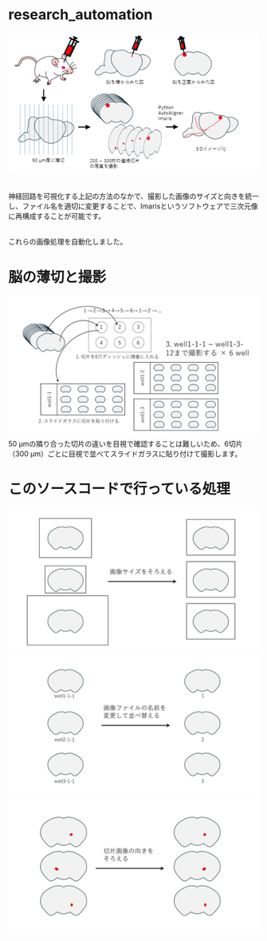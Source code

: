 # research_automation

<img src="explain/research_outline.png" width="600">
<p></p>
<br>
神経回路を可視化する上記の方法のなかで、撮影した画像のサイズと向きを統一し、ファイル名を適切に変更することで、Imarisというソフトウェアで三次元像に再構成することが可能です。
<p></p>
<br>
これらの画像処理を自動化しました。

# 脳の薄切と撮影
<img src="explain/research_explanation1.jpg" width="600">
50 µmの隣り合った切片の違いを目視で確認することは難しいため、6切片（300 µm）ごとに目視で並べてスライドガラスに貼り付けて撮影します。

# このソースコードで行っている処理
<img src="explain/research_explanation2.jpg" width="600">
<img src="explain/research_explanation4.jpg" width="600">
<img src="explain/research_explanation3.jpg" width="600">


